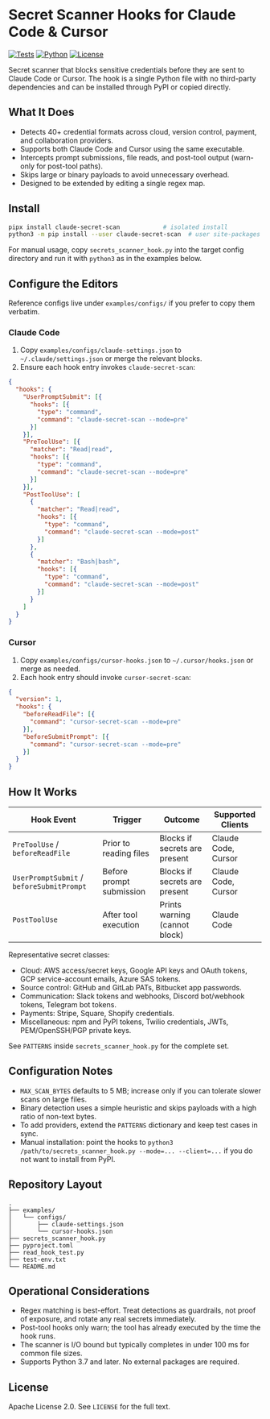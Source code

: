# Secret Scanner Hooks for Claude Code & Cursor

[![Tests](https://img.shields.io/badge/tests-158%20passing-brightgreen)]() [![Python](https://img.shields.io/badge/python-3.7+-blue)]() [![License](https://img.shields.io/badge/license-Apache%202.0-blue)]()

Secret scanner that blocks sensitive credentials before they are sent to Claude Code or Cursor. The hook is a single Python file with no third-party dependencies and can be installed through PyPI or copied directly.

## What It Does

- Detects 40+ credential formats across cloud, version control, payment, and collaboration providers.
- Supports both Claude Code and Cursor using the same executable.
- Intercepts prompt submissions, file reads, and post-tool output (warn-only for post-tool paths).
- Skips large or binary payloads to avoid unnecessary overhead.
- Designed to be extended by editing a single regex map.

## Install

```bash
pipx install claude-secret-scan            # isolated install
python3 -m pip install --user claude-secret-scan  # user site-packages
```

For manual usage, copy `secrets_scanner_hook.py` into the target config directory and run it with `python3` as in the examples below.

## Configure the Editors

Reference configs live under `examples/configs/` if you prefer to copy them verbatim.

### Claude Code

1. Copy `examples/configs/claude-settings.json` to `~/.claude/settings.json` or merge the relevant blocks.
2. Ensure each hook entry invokes `claude-secret-scan`:

```json
{
  "hooks": {
    "UserPromptSubmit": [{
      "hooks": [{
        "type": "command",
        "command": "claude-secret-scan --mode=pre"
      }]
    }],
    "PreToolUse": [{
      "matcher": "Read|read",
      "hooks": [{
        "type": "command",
        "command": "claude-secret-scan --mode=pre"
      }]
    }],
    "PostToolUse": [
      {
        "matcher": "Read|read",
        "hooks": [{
          "type": "command",
          "command": "claude-secret-scan --mode=post"
        }]
      },
      {
        "matcher": "Bash|bash",
        "hooks": [{
          "type": "command",
          "command": "claude-secret-scan --mode=post"
        }]
      }
    ]
  }
}
```

### Cursor

1. Copy `examples/configs/cursor-hooks.json` to `~/.cursor/hooks.json` or merge as needed.
2. Each hook entry should invoke `cursor-secret-scan`:

```json
{
  "version": 1,
  "hooks": {
    "beforeReadFile": [{
      "command": "cursor-secret-scan --mode=pre"
    }],
    "beforeSubmitPrompt": [{
      "command": "cursor-secret-scan --mode=pre"
    }]
  }
}
```

## How It Works

| Hook Event | Trigger | Outcome | Supported Clients |
|------------|---------|---------|-------------------|
| `PreToolUse` / `beforeReadFile` | Prior to reading files | Blocks if secrets are present | Claude Code, Cursor |
| `UserPromptSubmit` / `beforeSubmitPrompt` | Before prompt submission | Blocks if secrets are present | Claude Code, Cursor |
| `PostToolUse` | After tool execution | Prints warning (cannot block) | Claude Code |

Representative secret classes:

- Cloud: AWS access/secret keys, Google API keys and OAuth tokens, GCP service-account emails, Azure SAS tokens.
- Source control: GitHub and GitLab PATs, Bitbucket app passwords.
- Communication: Slack tokens and webhooks, Discord bot/webhook tokens, Telegram bot tokens.
- Payments: Stripe, Square, Shopify credentials.
- Miscellaneous: npm and PyPI tokens, Twilio credentials, JWTs, PEM/OpenSSH/PGP private keys.

See `PATTERNS` inside `secrets_scanner_hook.py` for the complete set.

## Configuration Notes

- `MAX_SCAN_BYTES` defaults to 5 MB; increase only if you can tolerate slower scans on large files.
- Binary detection uses a simple heuristic and skips payloads with a high ratio of non-text bytes.
- To add providers, extend the `PATTERNS` dictionary and keep test cases in sync.
- Manual installation: point the hooks to `python3 /path/to/secrets_scanner_hook.py --mode=... --client=...` if you do not want to install from PyPI.

## Repository Layout

```
.
├── examples/
│   └── configs/
│       ├── claude-settings.json
│       └── cursor-hooks.json
├── secrets_scanner_hook.py
├── pyproject.toml
├── read_hook_test.py
├── test-env.txt
└── README.md
```

## Operational Considerations

- Regex matching is best-effort. Treat detections as guardrails, not proof of exposure, and rotate any real secrets immediately.
- Post-tool hooks only warn; the tool has already executed by the time the hook runs.
- The scanner is I/O bound but typically completes in under 100 ms for common file sizes.
- Supports Python 3.7 and later. No external packages are required.

## License

Apache License 2.0. See `LICENSE` for the full text.
